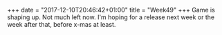 +++
date = "2017-12-10T20:46:42+01:00"
title = "Week49"
+++
Game is shaping up. Not much left now. I'm hoping for a release next week or
the week after that, before x-mas at least.
